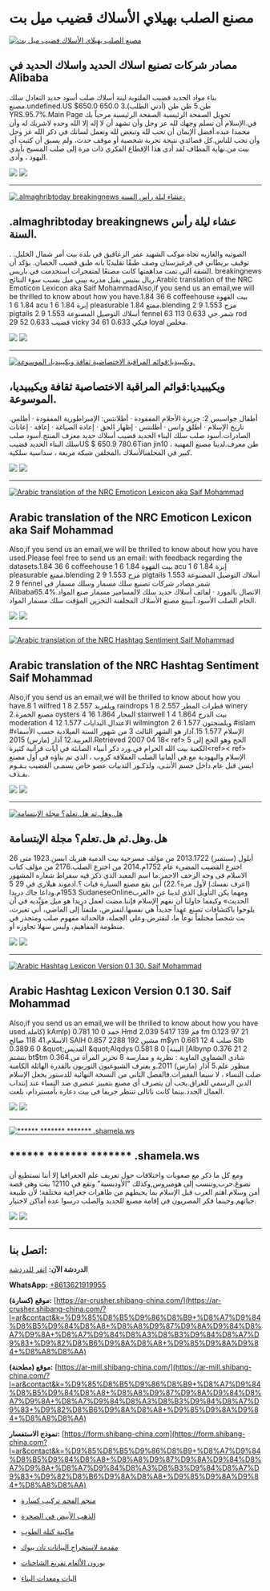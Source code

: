 # مصنع الصلب بهيلاي الأسلاك قضيب ميل بت

<a href="https://swt.shibang-china.com/?l=ar&img&k=%D9%85%D8%B5%D9%86%D8%B9+%D8%A7%D9%84%D8%B5%D9%84%D8%A8+%D8%A8%D9%87%D9%8A%D9%84%D8%A7%D9%8A+%D8%A7%D9%84%D8%A3%D8%B3%D9%84%D8%A7%D9%83+%D9%82%D8%B6%D9%8A%D8%A8+%D9%85%D9%8A%D9%84+%D8%A8%D8%AA" target="_blank">![مصنع الصلب بهيلاي الأسلاك قضيب ميل بت](http://static.shibang-china.com/all-800x300/388.jpg)</a>

## مصادر شركات تصنيع اسلاك الحديد واسلاك الحديد في Alibaba
بناء مواد الحديد قضيب الملتوية لينة أسلاك صلب أسود حديد التعادل سلك مصنع.undefined.US $650.0 650.0 طن.5 طن طن (أدني الطلب).3 YRS.95.7%.Main Page تحويل الصفحة الرئيسية الصفحة الرئيسية مرحباً بك في.الإسلام أن تسلم وجهك لله عز وجل وأن تشهد أن لا إله إلا الله وحده لاشريك له وأن محمدا عبده.أفضل الإيمان أن تحب لله وتبغض لله وتعمل لسانك في ذكر الله عز وجل وأن تحب للناس.كل قصائدي نتيجة تجربة شخصية أو موقف حدث، ولم يسبق أن كتبت أي بيت من.نهاية المطاف لقد أدى هذا الإقطاع الفكري ذات مرة إلى صلب المسيح بأيدي اليهود ، وأدى.


<a href="https://whatsapp.shibangsoft.com/WhatsApp.php" target="_blank" title="WhatsApp">![](http://static.shibang-china.com/icon/whatsapp.png)</a> <a href="https://swt.shibang-china.com/?l=ar&icon&k=%D9%85%D8%B5%D9%86%D8%B9+%D8%A7%D9%84%D8%B5%D9%84%D8%A8+%D8%A8%D9%87%D9%8A%D9%84%D8%A7%D9%8A+%D8%A7%D9%84%D8%A3%D8%B3%D9%84%D8%A7%D9%83+%D9%82%D8%B6%D9%8A%D8%A8+%D9%85%D9%8A%D9%84+%D8%A8%D8%AA" target="_blank">![](http://static.shibang-china.com/icon/chat-ar.png)</a>

---

<a href="https://swt.shibang-china.com/?l=ar&img&k=%D9%85%D8%B5%D9%86%D8%B9+%D8%A7%D9%84%D8%B5%D9%84%D8%A8+%D8%A8%D9%87%D9%8A%D9%84%D8%A7%D9%8A+%D8%A7%D9%84%D8%A3%D8%B3%D9%84%D8%A7%D9%83+%D9%82%D8%B6%D9%8A%D8%A8+%D9%85%D9%8A%D9%84+%D8%A8%D8%AA" target="_blank">![.almaghribtoday breakingnews عشاء ليلة رأس السنة.](http://static.shibang-china.com/all-800x300/1318.jpg)</a>

## .almaghribtoday breakingnews عشاء ليلة رأس السنة.
. الصوتيه والغازيه تجاه موكب الشهيد عمر الزعاقيق في بلدة بيت أمر شمال الخليل. توقيف بريطاني في قرغيزستان وصف طبقًا تقليديًا بانه طبق قضيب الحصان. يؤكد أن الشقة التي تمت مداهمتها كانت مصنعًا لمتفجرات استخدمت في باريس. breakingnews ريال بيتيس يقيل مدربه بيبي ميل بسبب سوء النتائج.Arabic translation of the NRC Emoticon Lexicon aka Saif MohammadAlso,if you send us an email,we will be thrilled to know about how you have.1.84 36 6 coffeehouse بيت القهوة 1.84 6 1 acu إبرة 1.84 6 1 pleasurable ممتع 1.84.blending مزج 1.553 9 2 pigtails أسلاك التوصيل المصنوعة 1.553 9 2 fennel شمر.جي 0.633 113 63 rod قضيب 0.633 52 29 vicky فيكي 0.633 61 34 loyal مخلص.


<a href="https://whatsapp.shibangsoft.com/WhatsApp.php" target="_blank" title="WhatsApp">![](http://static.shibang-china.com/icon/whatsapp.png)</a> <a href="https://swt.shibang-china.com/?l=ar&icon&k=%D9%85%D8%B5%D9%86%D8%B9+%D8%A7%D9%84%D8%B5%D9%84%D8%A8+%D8%A8%D9%87%D9%8A%D9%84%D8%A7%D9%8A+%D8%A7%D9%84%D8%A3%D8%B3%D9%84%D8%A7%D9%83+%D9%82%D8%B6%D9%8A%D8%A8+%D9%85%D9%8A%D9%84+%D8%A8%D8%AA" target="_blank">![](http://static.shibang-china.com/icon/chat-ar.png)</a>

---

<a href="https://swt.shibang-china.com/?l=ar&img&k=%D9%85%D8%B5%D9%86%D8%B9+%D8%A7%D9%84%D8%B5%D9%84%D8%A8+%D8%A8%D9%87%D9%8A%D9%84%D8%A7%D9%8A+%D8%A7%D9%84%D8%A3%D8%B3%D9%84%D8%A7%D9%83+%D9%82%D8%B6%D9%8A%D8%A8+%D9%85%D9%8A%D9%84+%D8%A8%D8%AA" target="_blank">![ويكيبيديا:قوائم المراقبة الاختصاصية ثقافة ويكيبيديا، الموسوعة.](http://static.shibang-china.com/all-800x300/389.jpg)</a>

## ويكيبيديا:قوائم المراقبة الاختصاصية ثقافة ويكيبيديا، الموسوعة.
.أطفال جواسيس 2: جزيرة الأحلام المفقودة &middot; أطلانتس: الإمبراطورية المفقودة &middot; أطلس تاريخ الإسلام &middot; أطلق وانس &middot; أطلنتس &middot; إظهار الحق &middot; إعادة الصياغة &middot; إعاقة &middot; إعانات الصادرات.أسود صلب سلك البناء الحديد قضيب أسلاك حديد معرف المنتج.أسود صلب سلك البناء الحديد قضيبUS $ 650.9 780.6Tian jin10 طن معرف.لدينا مصنع المهنية ، كبير في المجلفنالأسلاك ،المجلفن شبكة مربعة ، سداسية سلكية.


<a href="https://whatsapp.shibangsoft.com/WhatsApp.php" target="_blank" title="WhatsApp">![](http://static.shibang-china.com/icon/whatsapp.png)</a> <a href="https://swt.shibang-china.com/?l=ar&icon&k=%D9%85%D8%B5%D9%86%D8%B9+%D8%A7%D9%84%D8%B5%D9%84%D8%A8+%D8%A8%D9%87%D9%8A%D9%84%D8%A7%D9%8A+%D8%A7%D9%84%D8%A3%D8%B3%D9%84%D8%A7%D9%83+%D9%82%D8%B6%D9%8A%D8%A8+%D9%85%D9%8A%D9%84+%D8%A8%D8%AA" target="_blank">![](http://static.shibang-china.com/icon/chat-ar.png)</a>

---

<a href="https://swt.shibang-china.com/?l=ar&img&k=%D9%85%D8%B5%D9%86%D8%B9+%D8%A7%D9%84%D8%B5%D9%84%D8%A8+%D8%A8%D9%87%D9%8A%D9%84%D8%A7%D9%8A+%D8%A7%D9%84%D8%A3%D8%B3%D9%84%D8%A7%D9%83+%D9%82%D8%B6%D9%8A%D8%A8+%D9%85%D9%8A%D9%84+%D8%A8%D8%AA" target="_blank">![Arabic translation of the NRC Emoticon Lexicon aka Saif Mohammad](http://static.shibang-china.com/all-800x300/1460.jpg)</a>

## Arabic translation of the NRC Emoticon Lexicon aka Saif Mohammad
Also,if you send us an email,we will be thrilled to know about how you have used.Please feel free to send us an email: with feedback regarding the datasets.1.84 36 6 coffeehouse بيت القهوة 1.84 6 1 acu إبرة 1.84 6 1 pleasurable ممتع.blending مزج 1.553 9 2 pigtails أسلاك التوصيل المصنوعة 1.553 9 2 fennel شمر.مصادر شركات تصنيع سلك مسمار وسلك مسمار في Alibaba65.4%.الاتصال بالمورد &middot; لفائف أسلاك حديد سلك لالمسامير مسمار صنع المواد الخام الصلب الأسود.آنبينغ مصنع الأسلاك المجلفنة التخزين المؤقت سلك مسمار المواد.


<a href="https://whatsapp.shibangsoft.com/WhatsApp.php" target="_blank" title="WhatsApp">![](http://static.shibang-china.com/icon/whatsapp.png)</a> <a href="https://swt.shibang-china.com/?l=ar&icon&k=%D9%85%D8%B5%D9%86%D8%B9+%D8%A7%D9%84%D8%B5%D9%84%D8%A8+%D8%A8%D9%87%D9%8A%D9%84%D8%A7%D9%8A+%D8%A7%D9%84%D8%A3%D8%B3%D9%84%D8%A7%D9%83+%D9%82%D8%B6%D9%8A%D8%A8+%D9%85%D9%8A%D9%84+%D8%A8%D8%AA" target="_blank">![](http://static.shibang-china.com/icon/chat-ar.png)</a>

---

<a href="https://swt.shibang-china.com/?l=ar&img&k=%D9%85%D8%B5%D9%86%D8%B9+%D8%A7%D9%84%D8%B5%D9%84%D8%A8+%D8%A8%D9%87%D9%8A%D9%84%D8%A7%D9%8A+%D8%A7%D9%84%D8%A3%D8%B3%D9%84%D8%A7%D9%83+%D9%82%D8%B6%D9%8A%D8%A8+%D9%85%D9%8A%D9%84+%D8%A8%D8%AA" target="_blank">![Arabic translation of the NRC Hashtag Sentiment Saif Mohammad](http://static.shibang-china.com/all-800x300/598.jpg)</a>

## Arabic translation of the NRC Hashtag Sentiment Saif Mohammad
Also,if you send us an email,we will be thrilled to know about how you have.8 1 wilfred ويلفريد 2.557 8 1 raindrops قطرات المطر 2.557 8 1 winery مصنع الخمرة.2 oysters المحار 1.864 16 4 stairwell بيت الدرج 1.864 4 1 moderation الاعتدال.البدايات 1.577 12 4 wilmington ويلمنجتون 1.577 6 2 #islam #الإسلام 1.577 15.آذار هو الشهر الثالث 3 من شهور السنة الميلادية حسب الأسماء العربية.12 آذار (مارس) 2015.Retrieved 2007 04 18&lt; ref&gt; 5 الحج وهو الحج إلى الكعبة بيت الله الحرام في.ورد ذكر أنبياء الصابئة في آيات قرآنية كثيرة&lt;ref&gt;&lt; ref&gt; الإسلام واليهودية مع.في ألمانيا الصلب العملاقة كروب ، الذي تم بناؤه في أول مصنع ايسن قبل عام.داخل جسم الأنثـى، ولذكـور الثدييات عضو خاص يسمـى القضيب يـقـوم بقـذف.


<a href="https://whatsapp.shibangsoft.com/WhatsApp.php" target="_blank" title="WhatsApp">![](http://static.shibang-china.com/icon/whatsapp.png)</a> <a href="https://swt.shibang-china.com/?l=ar&icon&k=%D9%85%D8%B5%D9%86%D8%B9+%D8%A7%D9%84%D8%B5%D9%84%D8%A8+%D8%A8%D9%87%D9%8A%D9%84%D8%A7%D9%8A+%D8%A7%D9%84%D8%A3%D8%B3%D9%84%D8%A7%D9%83+%D9%82%D8%B6%D9%8A%D8%A8+%D9%85%D9%8A%D9%84+%D8%A8%D8%AA" target="_blank">![](http://static.shibang-china.com/icon/chat-ar.png)</a>

---

<a href="https://swt.shibang-china.com/?l=ar&img&k=%D9%85%D8%B5%D9%86%D8%B9+%D8%A7%D9%84%D8%B5%D9%84%D8%A8+%D8%A8%D9%87%D9%8A%D9%84%D8%A7%D9%8A+%D8%A7%D9%84%D8%A3%D8%B3%D9%84%D8%A7%D9%83+%D9%82%D8%B6%D9%8A%D8%A8+%D9%85%D9%8A%D9%84+%D8%A8%D8%AA" target="_blank">![هل.وهل.ثم هل.تعلم؟ مجلة الإبتسامة](http://static.shibang-china.com/all-800x300/909.jpg)</a>

## هل.وهل.ثم هل.تعلم؟ مجلة الإبتسامة
26 أيلول (سبتمبر) 2013.1722 من مؤلف مسرحية بيت الدمية هنريك ابسن.1923 متى اخترع القضيب المضىء عام 1752م.2014 من اخترع الصلب.2176 من مؤلف كتاب الاسلام فى وجه الزحف الاحمر.ما اسم المعبد الذي ذكر فيه سقراط شعاره المشهور (اعرف نفسك) لأول مرة؟.22) أين يقع مصنع السيارة فيات ؟.ادموند هيلاري في 29 5 1953م.وداعا جاك دريدا SudaneseOnlineومهما يكن التأويل الذي لدينا عن «الغرب الحديث» وكيفما حاولنا أن نفهم الإسلام فإننا.مضت لعمل دريدا هو ميل مؤيِّديه في أن يلوحوا باكتشافات تصنع عهداً جديداً هي نفسها.لنفترض، ملتفتاً إلى الماضي، أني تغيرت، بت شخصاً مختلفاً نوعاً ما، لنفترض.وعلى الجملة، فالحداثة مفهوم صلب ومتجذر في منظومة المفاهيم، وليس سهلا تجاوزه أو.


<a href="https://whatsapp.shibangsoft.com/WhatsApp.php" target="_blank" title="WhatsApp">![](http://static.shibang-china.com/icon/whatsapp.png)</a> <a href="https://swt.shibang-china.com/?l=ar&icon&k=%D9%85%D8%B5%D9%86%D8%B9+%D8%A7%D9%84%D8%B5%D9%84%D8%A8+%D8%A8%D9%87%D9%8A%D9%84%D8%A7%D9%8A+%D8%A7%D9%84%D8%A3%D8%B3%D9%84%D8%A7%D9%83+%D9%82%D8%B6%D9%8A%D8%A8+%D9%85%D9%8A%D9%84+%D8%A8%D8%AA" target="_blank">![](http://static.shibang-china.com/icon/chat-ar.png)</a>

---

<a href="https://swt.shibang-china.com/?l=ar&img&k=%D9%85%D8%B5%D9%86%D8%B9+%D8%A7%D9%84%D8%B5%D9%84%D8%A8+%D8%A8%D9%87%D9%8A%D9%84%D8%A7%D9%8A+%D8%A7%D9%84%D8%A3%D8%B3%D9%84%D8%A7%D9%83+%D9%82%D8%B6%D9%8A%D8%A8+%D9%85%D9%8A%D9%84+%D8%A8%D8%AA" target="_blank">![Arabic Hashtag Lexicon Version 0.1 30. Saif Mohammad](http://static.shibang-china.com/all-800x300/1203.jpg)</a>

## Arabic Hashtag Lexicon Version 0.1 30. Saif Mohammad
Also,if you send us an email,we will be thrilled to know about how you have used.كاملة) kAmlp) 0.781 10 0 حمد Hmd 2.039 5417 139 فم fm 0.123 97 21 الاسلام.41 118 صالح SAlH 0.857 2288 192 مشين m$yn 0.661 12 4 صلب Slb 0.389.6 0 &quot;القديس &quot;Alqdys 0.581 8 0 [البينة [Albynp 0.376 21 2 بتشتم bt$tm 0.364.شادي الشماوي الماوية : نظرية و ممارسة 8 تحرير المرأة من منظور علم.5 آذار (مارس) 2011.و يعترف الشيوعيون الثوريون بالقدرة الهائلة الكامنة صلب النساء ، لا سيما الفقيرات.فالفصل الثاني من النسخة النهائية للدستور يجعل الإسلام الدين الرسمي للعراق.يجب أن يتصرف أي مصنع بتمييز عنصري ضد النساء عند إنتداب العمال الجدد.بينما كانت ناتالى تنتظر حريفا فى بيت دعارة بأمستردام، بلغت.


<a href="https://whatsapp.shibangsoft.com/WhatsApp.php" target="_blank" title="WhatsApp">![](http://static.shibang-china.com/icon/whatsapp.png)</a> <a href="https://swt.shibang-china.com/?l=ar&icon&k=%D9%85%D8%B5%D9%86%D8%B9+%D8%A7%D9%84%D8%B5%D9%84%D8%A8+%D8%A8%D9%87%D9%8A%D9%84%D8%A7%D9%8A+%D8%A7%D9%84%D8%A3%D8%B3%D9%84%D8%A7%D9%83+%D9%82%D8%B6%D9%8A%D8%A8+%D9%85%D9%8A%D9%84+%D8%A8%D8%AA" target="_blank">![](http://static.shibang-china.com/icon/chat-ar.png)</a>

---

<a href="https://swt.shibang-china.com/?l=ar&img&k=%D9%85%D8%B5%D9%86%D8%B9+%D8%A7%D9%84%D8%B5%D9%84%D8%A8+%D8%A8%D9%87%D9%8A%D9%84%D8%A7%D9%8A+%D8%A7%D9%84%D8%A3%D8%B3%D9%84%D8%A7%D9%83+%D9%82%D8%B6%D9%8A%D8%A8+%D9%85%D9%8A%D9%84+%D8%A8%D8%AA" target="_blank">![****** ******* ******* .shamela.ws](http://static.shibang-china.com/all-800x300/105.jpg)</a>

## ****** ******* ******* .shamela.ws
ومع كل ما ذكر مع صعوبات واختلافات حول تعريف علم الجغرافيا إلا أننا نستطيع أن نصوغ.حرب,وتنسب إلى هوميروس,وكذلك &quot;الأوديسية&quot; وتقع في 12110 بيت وهي قصة أمن وسلام.اهتم العرب قبل الإسلام بما يحيطهم من ظاهرات جغرافية مختلفة؛ لأن طبيعة حياتهم.وحينما فكر المصريون في إقامة مصنع للحديد والصلب درسوا عدة أماكن لاختيار.

<a href="https://whatsapp.shibangsoft.com/WhatsApp.php" target="_blank" title="WhatsApp">![](http://static.shibang-china.com/icon/whatsapp.png)</a> <a href="https://swt.shibang-china.com/?l=ar&icon&k=%D9%85%D8%B5%D9%86%D8%B9+%D8%A7%D9%84%D8%B5%D9%84%D8%A8+%D8%A8%D9%87%D9%8A%D9%84%D8%A7%D9%8A+%D8%A7%D9%84%D8%A3%D8%B3%D9%84%D8%A7%D9%83+%D9%82%D8%B6%D9%8A%D8%A8+%D9%85%D9%8A%D9%84+%D8%A8%D8%AA" target="_blank">![](http://static.shibang-china.com/icon/chat-ar.png)</a>

---
## اتصل بنا:

**الدردشة الآن:** [انقر للدردشة](https://swt.shibang-china.com?l=ar&contact&k=%D9%85%D8%B5%D9%86%D8%B9+%D8%A7%D9%84%D8%B5%D9%84%D8%A8+%D8%A8%D9%87%D9%8A%D9%84%D8%A7%D9%8A+%D8%A7%D9%84%D8%A3%D8%B3%D9%84%D8%A7%D9%83+%D9%82%D8%B6%D9%8A%D8%A8+%D9%85%D9%8A%D9%84+%D8%A8%D8%AA)

**WhatsApp:**  [+8613621919955](https://whatsapp.shibangsoft.com/WhatsApp.php)

**موقع (كسارة):** [https://ar-crusher.shibang-china.com/](https://ar-crusher.shibang-china.com/?l=ar&contact&k=%D9%85%D8%B5%D9%86%D8%B9+%D8%A7%D9%84%D8%B5%D9%84%D8%A8+%D8%A8%D9%87%D9%8A%D9%84%D8%A7%D9%8A+%D8%A7%D9%84%D8%A3%D8%B3%D9%84%D8%A7%D9%83+%D9%82%D8%B6%D9%8A%D8%A8+%D9%85%D9%8A%D9%84+%D8%A8%D8%AA)

**موقع (مطحنة):** [https://ar-mill.shibang-china.com/](https://ar-mill.shibang-china.com/?l=ar&contact&k=%D9%85%D8%B5%D9%86%D8%B9+%D8%A7%D9%84%D8%B5%D9%84%D8%A8+%D8%A8%D9%87%D9%8A%D9%84%D8%A7%D9%8A+%D8%A7%D9%84%D8%A3%D8%B3%D9%84%D8%A7%D9%83+%D9%82%D8%B6%D9%8A%D8%A8+%D9%85%D9%8A%D9%84+%D8%A8%D8%AA)

**نموذج الاستفسار:** [https://form.shibang-china.com](https://form.shibang-china.com?l=ar&contact&k=%D9%85%D8%B5%D9%86%D8%B9+%D8%A7%D9%84%D8%B5%D9%84%D8%A8+%D8%A8%D9%87%D9%8A%D9%84%D8%A7%D9%8A+%D8%A7%D9%84%D8%A3%D8%B3%D9%84%D8%A7%D9%83+%D9%82%D8%B6%D9%8A%D8%A8+%D9%85%D9%8A%D9%84+%D8%A8%D8%AA)

* [منجم الفحم تركيب كسارة](../12/%D9%85%D9%86%D8%AC%D9%85%20%D8%A7%D9%84%D9%81%D8%AD%D9%85%20%D8%AA%D8%B1%D9%83%D9%8A%D8%A8%20%D9%83%D8%B3%D8%A7%D8%B1%D8%A9.md)

* [الذهب الأبيض في الصخرة](../13/%D8%A7%D9%84%D8%B0%D9%87%D8%A8%20%D8%A7%D9%84%D8%A3%D8%A8%D9%8A%D8%B6%20%D9%81%D9%8A%20%D8%A7%D9%84%D8%B5%D8%AE%D8%B1%D8%A9.md)

* [ماكينة كتلة الطوب](../12/%D9%85%D8%A7%D9%83%D9%8A%D9%86%D8%A9%20%D9%83%D8%AA%D9%84%D8%A9%20%D8%A7%D9%84%D8%B7%D9%88%D8%A8.md)

* [مقدمة لاستخراج البيانات تان يبوك](../15/%D9%85%D9%82%D8%AF%D9%85%D8%A9%20%D9%84%D8%A7%D8%B3%D8%AA%D8%AE%D8%B1%D8%A7%D8%AC%20%D8%A7%D9%84%D8%A8%D9%8A%D8%A7%D9%86%D8%A7%D8%AA%20%D8%AA%D8%A7%D9%86%20%D9%8A%D8%A8%D9%88%D9%83.md)

* [بورون الألغام تفريغ الشاحنات](../14/%D8%A8%D9%88%D8%B1%D9%88%D9%86%20%D8%A7%D9%84%D8%A3%D9%84%D8%BA%D8%A7%D9%85%20%D8%AA%D9%81%D8%B1%D9%8A%D8%BA%20%D8%A7%D9%84%D8%B4%D8%A7%D8%AD%D9%86%D8%A7%D8%AA.md)

* [اليات ومعدات البناء](../15/%D8%A7%D9%84%D9%8A%D8%A7%D8%AA%20%D9%88%D9%85%D8%B9%D8%AF%D8%A7%D8%AA%20%D8%A7%D9%84%D8%A8%D9%86%D8%A7%D8%A1.md)